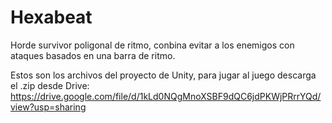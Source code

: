 # Hexabeat
 Horde survivor poligonal de ritmo, conbina evitar a los enemigos con ataques basados en una barra de ritmo.

 Estos son los archivos del proyecto de Unity, para jugar al juego descarga el .zip desde Drive: https://drive.google.com/file/d/1kLd0NQgMnoXSBF9dQC6jdPKWjPRrrYQd/view?usp=sharing
